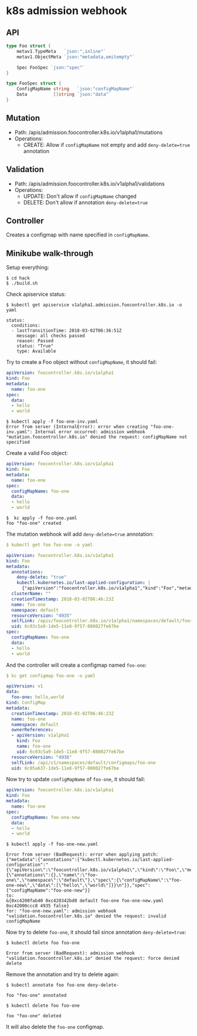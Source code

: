 # k8s admission webhook

## API

```go
type Foo struct {
    metav1.TypeMeta   `json:",inline"`
    metav1.ObjectMeta `json:"metadata,omitempty"`

    Spec FooSpec `json:"spec"`
}

type FooSpec struct {
    ConfigMapName string   `json:"configMapName"`
    Data          []string `json:"data"`
}
```

## Mutation

- Path: /apis/admission.foocontroller.k8s.io/v1alpha1/mutations
- Operations:
  - CREATE: Allow if `configMapName` not empty and add `deny-delete=true` annotation

## Validation

- Path: /apis/admission.foocontroller.k8s.io/v1alpha1/validations
- Operations:
  - UPDATE: Don't allow if `configMapName` changed
  - DELETE: Don't allow if annotation `deny-delete=true`

## Controller

Creates a configmap with name specified in `configMapName`.

## Minikube walk-through

Setup everything:

```console
$ cd hack
$ ./build.sh
```

Check apiservice status:

```console
$ kubectl get apiservice v1alpha1.admission.foocontroller.k8s.io -o yaml

status:
  conditions:
  - lastTransitionTime: 2018-03-02T06:36:51Z
    message: all checks passed
    reason: Passed
    status: "True"
    type: Available
```

Try to create a Foo object without `configMapName`, it should fail:

```yaml
apiVersion: foocontroller.k8s.io/v1alpha1
kind: Foo
metadata:
  name: foo-one
spec:
  data:
  - hello
  - world
```

```console
$ kubectl apply -f foo-one-inv.yaml
Error from server (InternalError): error when creating "foo-one-inv.yaml": Internal error occurred: admission webhook "mutation.foocontroller.k8s.io" denied the request: configMapName not specified
```

Create a valid Foo object:

```yaml
apiVersion: foocontroller.k8s.io/v1alpha1
kind: Foo
metadata:
  name: foo-one
spec:
  configMapName: foo-one
  data:
  - hello
  - world
```

```console
$  kc apply -f foo-one.yaml
foo "foo-one" created
```

The mutation webhook will add `deny-delete=true` annotation:

```yaml
$ kubectl get foo foo-one -o yaml

apiVersion: foocontroller.k8s.io/v1alpha1
kind: Foo
metadata:
  annotations:
    deny-delete: "true"
    kubectl.kubernetes.io/last-applied-configuration: |
      {"apiVersion":"foocontroller.k8s.io/v1alpha1","kind":"Foo","metadata":{"annotations":{},"name":"foo-one","namespace":"default"},"spec":{"configMapName":"foo-one","data":["hello","world"]}}
  clusterName: ""
  creationTimestamp: 2018-03-02T06:46:23Z
  name: foo-one
  namespace: default
  resourceVersion: "4935"
  selfLink: /apis/foocontroller.k8s.io/v1alpha1/namespaces/default/foos/foo-one
  uid: 6c03c5a9-1de5-11e8-9f57-080027fe67be
spec:
  configMapName: foo-one
  data:
  - hello
  - world
```

And the controller will create a configmap named `foo-one`:

```yaml
$ kc get configmap foo-one -o yaml

apiVersion: v1
data:
  foo-one: hello,world
kind: ConfigMap
metadata:
  creationTimestamp: 2018-03-02T06:46:23Z
  name: foo-one
  namespace: default
  ownerReferences:
  - apiVersion: v1alpha1
    kind: Foo
    name: foo-one
    uid: 6c03c5a9-1de5-11e8-9f57-080027fe67be
  resourceVersion: "4936"
  selfLink: /api/v1/namespaces/default/configmaps/foo-one
  uid: 6c05a637-1de5-11e8-9f57-080027fe67be
```

Now try to update `configMapName` of `foo-one`, it should fail:

```yaml
apiVersion: foocontroller.k8s.io/v1alpha1
kind: Foo
metadata:
  name: foo-one
spec:
  configMapName: foo-one-new
  data:
  - hello
  - world
```

```console
$ kubectl apply -f foo-one-new.yaml

Error from server (BadRequest): error when applying patch:
{"metadata":{"annotations":{"kubectl.kubernetes.io/last-applied-configuration":"{\"apiVersion\":\"foocontroller.k8s.io/v1alpha1\",\"kind\":\"Foo\",\"metadata\":{\"annotations\":{},\"name\":\"foo-one\",\"namespace\":\"default\"},\"spec\":{\"configMapName\":\"foo-one-new\",\"data\":[\"hello\",\"world\"]}}\n"}},"spec":{"configMapName":"foo-one-new"}}
to:
&{0xc4200fab40 0xc420342bd0 default foo-one foo-one-new.yaml 0xc42000ccc8 4935 false}
for: "foo-one-new.yaml": admission webhook "validation.foocontroller.k8s.io" denied the request: invalid configMapName
```

Now try to delete `foo-one`, it should fail since annotation `deny-delete=true`:

```console
$ kubectl delete foo foo-one

Error from server (BadRequest): admission webhook "validation.foocontroller.k8s.io" denied the request: force denied delete
```

Remove the annotation and try to delete again:

```console
$ kubectl annotate foo foo-one deny-delete-

foo "foo-one" annotated
```

```console
$ kubectl delete foo foo-one

foo "foo-one" deleted
```

It will also delete the `foo-one` configmap.